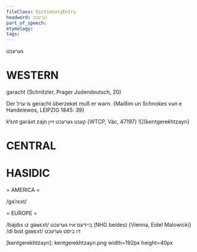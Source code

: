 ```yaml
---
fileClass: DictionaryEntry
headword: גערעכט
part_of_speech: 
etymology: 
tags: 
---
```

גערעכט

WESTERN
========

gəracht {Schnitzler, Prager Judendeutsch, 20}

Der ערל is geracht überzeket muß er warn.
{Maißim un Schnokes vun e Handelewos, LEIPZIG 1845: 39}

kʲɛnt gəráxt zajn קענט גערעכט זײַן {WTCP, Vác, 47197}
![]{kentgerekhtzayn}

CENTRAL
========

HASIDIC
=======
= AMERICA = 

/gəˈrɛxt/

= EUROPE = 

/bajdɩs ɩz gəʁɛxt/ ביידעס איז גערעכט (NHG beides) {Vienna, Eidel Malowicki}
/di bɩst gəʁɛxt/ דו ביסט גערעכט

[kentgerekhtzayn]: kentgerekhtzayn.png width=192px height=40px